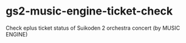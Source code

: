 # gs2-music-engine-ticket-check
Check eplus ticket status of Suikoden 2 orchestra concert (by MUSIC ENGINE)
